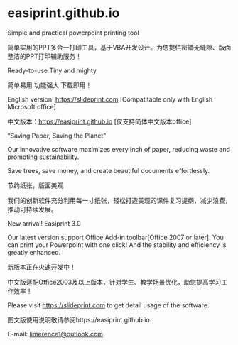 # easiprint.github.io

Simple and practical powerpoint printing tool

简单实用的PPT多合一打印工具，基于VBA开发设计。为您提供密铺无缝隙、版面整洁的PPT打印辅助服务！

Ready-to-use Tiny and mighty

简单易用 功能强大 下载即用！

English version: https://slideprint.com [Compatitable only with English Microsoft office]

中文版本：https://easiprint.github.io [仅支持简体中文版本office]



“Saving Paper, Saving the Planet"

Our innovative software maximizes every inch of paper, reducing waste and promoting sustainability. 

Save trees, save money, and create beautiful documents effortlessly. 


节约纸张，版面美观

我们的创新软件充分利用每一寸纸张，轻松打造美观的课件复习提纲，减少浪费，推动可持续发展。


New arrival! Easiprint 3.0

Our latest version support Office Add-in toolbar[Office 2007 or later]. You can print your Powerpoint with one click! And the stability and efficiency is greatly enhanced.


新版本正在火速开发中！

中文版适配Office2003及以上版本，针对学生、教学场景优化，助您提高学习工作效率！


Please visit https://slideprint.com to get detail usage of the software.

图文版使用说明敬请参阅https://easiprint.github.io.


E-mail: limerence1@outlook.com
